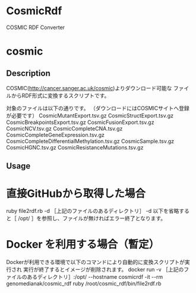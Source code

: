 # CosmicRdf

COSMIC RDF Converter

# cosmic

## Description
COSMIC(http://cancer.sanger.ac.uk/cosmic)よりダウンロード可能な
ファイルからRDF形式に変換するスクリプトです。

対象のファイルは以下の通りです。
（ダウンロードにはCOSMICサイトへ登録が必要です）
CosmicMutantExport.tsv.gz
CosmicStructExport.tsv.gz
CosmicBreakpointsExport.tsv.gz
CosmicFusionExport.tsv.gz
CosmicNCV.tsv.gz
CosmicCompleteCNA.tsv.gz
CosmicCompleteGeneExpression.tsv.gz
CosmicCompleteDifferentialMethylation.tsv.gz
CosmicSample.tsv.gz
CosmicHGNC.tsv.gz
CosmicResistanceMutations.tsv.gz

## Usage

# 直接GitHubから取得した場合
ruby file2rdf.rb -d ［上記のファイルのあるディレクトリ］ 
 -d 以下を省略すると［ /opt/ ］を参照し、ファイルが無ければエラー終了となります。

# Docker を利用する場合（暫定）
  Dockerが利用できる環境で以下のコマンドにより自動的に変換スクリプトが実行され
  実行が終了するとイメージが削除されます。
docker run -v ［上記のファイルのあるディレクトリ］:/opt/ --hostname cosmicrdf -it --rm genomedianak/cosmic_rdf ruby /root/cosmic_rdf/bin/file2rdf.rb

